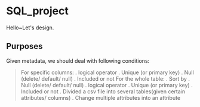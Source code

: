 # SQL_project
Hello~Let's design.

## Purposes
Given metadata, we should deal with following conditions:
>For specific columns:
. logical operator
. Unique (or primary key)
. Null (delete/ default/ null)
. Included or not
>For the whole table: 
. Sort by
. Null (delete/ default/ null)
. logical operator
. Unique (or primary key)
. Included or not
. Divided a csv file into several tables(given certain attributes/ columns)
. Change multiple attributes into an attribute
